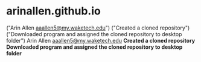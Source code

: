 # arinallen.github.io
 ("Arin Allen aaallen5@my.waketech.edu")
 ("Created a cloned repository") 
 ("Downloaded program and assigned the cloned repository to desktop folder")
 Arin Allen aaallen5@my.waketech.edu
 <b>Created a cloned repository</b>
 <b>Downloaded program and assigned the cloned repository to desktop folder</b>

